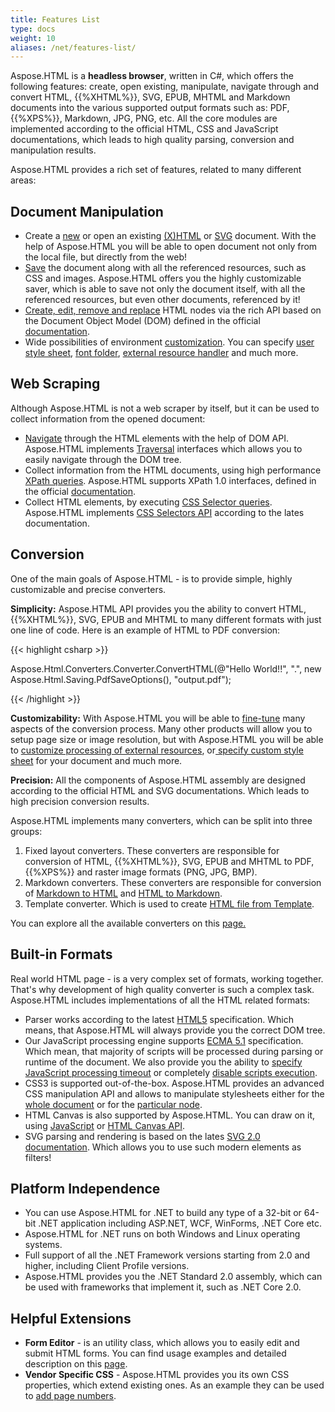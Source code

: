 ```yaml
---
title: Features List
type: docs
weight: 10
aliases: /net/features-list/
---
```


Aspose.HTML is a **headless browser**, written in C#, which offers the following features: create, open existing, manipulate, navigate through and convert HTML, {{%XHTML%}}, SVG, EPUB, MHTML and Markdown documents into the various supported output formats such as: PDF, {{%XPS%}}, Markdown, JPG, PNG, etc. All the core modules are implemented according to the official HTML, CSS and JavaScript documentations, which leads to high quality parsing, conversion and manipulation results.

Aspose.HTML provides a rich set of features, related to many different areas:
## **Document Manipulation**
- Create a [new](/html/net/working-with-documents/creating-a-document/#create-a-new-html-document) or open an existing [(X)HTML](/html/net/working-with-documents/creating-a-document/#creatingadocument-loadfromafile) or [SVG](/html/net/working-with-documents/creating-a-document/#svg-document) document. With the help of Aspose.HTML you will be able to open document not only from the local file, but directly from the web!
- [Save](/html/net/working-with-documents/saving-a-document/#savingadocument-savehtml) the document along with all the referenced resources, such as CSS and images. Aspose.HTML offers you the highly customizable saver, which is able to save not only the document itself, with all the referenced resources, but even other documents, referenced by it!
- [Create, edit, remove and replace](/html/net/working-with-documents/editing-a-document/) HTML nodes via the rich API based on the Document Object Model (DOM) defined in the official [documentation](https://dom.spec.whatwg.org/).
- Wide possibilities of environment [customization](/html/net/working-with-documents/environment-configuration/). You can specify [user style sheet](/html/net/working-with-documents/environment-configuration/#user-style-sheet), [font folder](/html/net/working-with-documents/environment-configuration/#fontssettings-property), [external resource handler](/html/net/working-with-documents/environment-configuration/#network-service) and much more.
## **Web Scraping**
Although Aspose.HTML is not a web scraper by itself, but it can be used to collect information from the opened document:

- [Navigate](/html/net/web-scraping/#webscraping-htmlnavigation) through the HTML elements with the help of DOM API. Aspose.HTML implements [Traversal](https://dom.spec.whatwg.org/#traversal) interfaces which allows you to easily navigate through the DOM tree.
- Collect information from the HTML documents, using high performance [XPath queries](/html/net/web-scraping/#webscraping-xpath). Aspose.HTML supports XPath 1.0 interfaces, defined in the official [documentation](https://dom.spec.whatwg.org/#xpath).
- Collect HTML elements, by executing [CSS Selector queries](/html/net/web-scraping/#webscraping-cssselector). Aspose.HTML implements [CSS Selectors API](https://www.w3.org/TR/selectors-4/)  according to the lates documentation.
## **Conversion**
One of the main goals of Aspose.HTML - is to provide simple, highly customizable and precise converters. 

**Simplicity:** Aspose.HTML API provides you the ability to convert HTML, {{%XHTML%}}, SVG, EPUB and MHTML to many different formats with just one line of code. Here is an example of HTML to PDF conversion:

{{< highlight csharp >}}

 Aspose.Html.Converters.Converter.ConvertHTML(@"<span>Hello World!!</span>", ".", new Aspose.Html.Saving.PdfSaveOptions(), "output.pdf");

{{< /highlight >}}

**Сustomizability:** With Aspose.HTML you will be able to [fine-tune](/html/net/converting-between-formats/fine-tuning-converters/) many aspects of the conversion process. Many other products will allow you to setup page size or image resolution, but with Aspose.HTML you will be able to [customize processing of external resources](/html/net/working-with-documents/environment-configuration/#network-service), or[ specify custom style sheet](/html/net/working-with-documents/environment-configuration/#user-style-sheet) for your document and much more.

**Precision:** All the components of Aspose.HTML assembly are designed according to the official HTML and SVG documentations. Which leads to high precision conversion results. 

Aspose.HTML implements many converters, which can be split into three groups:

1. Fixed layout converters. These converters are responsible for conversion of HTML, {{%XHTML%}}, SVG, EPUB and MHTML to PDF, {{%XPS%}} and raster image formats (PNG, JPG, BMP). 
1. Markdown converters. These converters are responsible for conversion of [Markdown to HTML](/html/net/converting-between-formats/markdown-to-html/) and [HTML to Markdown](/html/net/converting-between-formats/html-to-markdown/).
1. Template converter. Which is used to create [HTML file from Template](/html/net/converting-between-formats/html-template/).

You can explore all the available converters on this [page.](/html/net/converting-between-formats/)
## **Built-in Formats**
Real world HTML page - is a very complex set of formats, working together. That's why development of high quality converter is such a complex task. Aspose.HTML includes implementations of all the HTML related formats:

- Parser works according to the latest [HTML5](https://html.spec.whatwg.org/multipage/parsing.html) specification. Which means, that Aspose.HTML will always provide you the correct DOM tree.
- Our JavaScript processing engine supports [ECMA 5.1](https://262.ecma-international.org/5.1/) specification. Which mean, that majority of scripts will be processed during parsing or runtime of the document. We also provide you the ability to [specify JavaScript processing timeout](/html/net/working-with-documents/environment-configuration/#runtime-service) or completely [disable scripts execution](/html/net/working-with-documents/environment-configuration/#sandboxing).
- CSS3 is supported out-of-the-box. Aspose.HTML provides an advanced CSS manipulation API and allows to manipulate stylesheets either for the [whole document](/html/net/working-with-documents/environment-configuration/#user-style-sheet) or for the [particular node](/html/net/working-with-documents/editing-a-document/#edit-css). 
- HTML Canvas is also supported by Aspose.HTML. You can draw on it, using [JavaScript](/html/net/advanced-programming/edit-html5-canvas-programmatically/) or [HTML Canvas API](/html/net/advanced-programming/edit-html5-canvas-programmatically/#edithtml5canvasprogrammatically-canvasrenderingcontext2d).
- SVG parsing and rendering is based on the lates [SVG 2.0 documentation](https://www.w3.org/TR/SVG2/). Which allows you to use such modern elements as filters!
## **Platform Independence**
- You can use Aspose.HTML for .NET to build any type of a 32-bit or 64-bit .NET application including ASP.NET, WCF, WinForms, .NET Core etc. 
- Aspose.HTML for .NET runs on both Windows and Linux operating systems.
- Full support of all the .NET Framework versions starting from 2.0 and higher, including Client Profile versions.
- Aspose.HTML provides you the .NET Standard 2.0 assembly, which can be used with frameworks that implement it, such as .NET Core 2.0.
## **Helpful Extensions**
- **Form Editor** -  is an utility class, which allows you to easily edit and submit HTML forms. You can find usage examples and detailed description on this [page](/html/net/advanced-programming/html-form-editor/).
- **Vendor Specific CSS** - Aspose.HTML provides you its own CSS properties, which extend existing ones. As an example they can be used to [add page numbers](/html/net/advanced-programming/css-extensions/).
